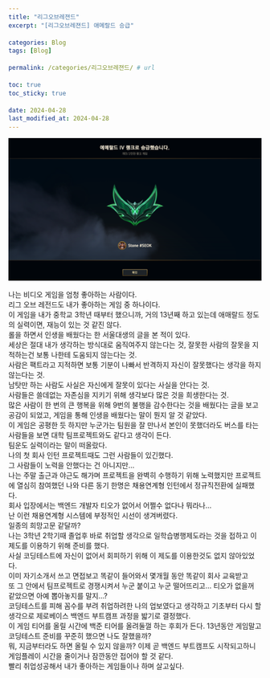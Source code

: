 ```yaml
---
title: "리그오브레젼드"
excerpt: "[리그오브레젼드] 애메랄드 승급"

categories: Blog
tags: [Blog]

permalink: /categories/리그오브레젼드/ # url

toc: true
toc_sticky: true

date: 2024-04-28
last_modified_at: 2024-04-28
---
```


![new repo](/assets/images/posts_img/Blog/Emerald.PNG)

나는 비디오 게임을 엄청 좋아하는 사람이다. <br>
리그 오브 레전드도 내가 좋아하는 게임 중 하나이다. <br>
이 게임을 내가 중학교 3학년 때부터 했으니까, 거의 13년째 하고 있는데 애매랄드 정도의 실력이면, 재능이 있는 것 같진 않다. <br>
롤을 하면서 인생을 배웠다는 한 서울대생의 글을 본 적이 있다.<br>
세상은 절대 내가 생각하는 방식대로 움직여주지 않는다는 것, 잘못한 사람의 잘못을 지적하는건 보통 나한테 도움되지 않는다는 것.  <br>
사람은 팩트라고 지적하면 보통 기분이 나빠서 반격하지 자신이 잘못했다는 생각을 하지 않는다는 것. <br>
남탓만 하는 사람도 사실은 자신에게 잘못이 있다는 사실을 안다는 것.  <br>
사람들은 쓸데없는 자존심을 지키기 위해 생각보다 많은 것을 희생한다는 것. <br>
많은 사람이 한 번의 큰 행복을 위해 9번의 불행을 감수한다는 것을 배웠다는 글을 보고 공감이 되었고, 게임을 통해 인생을 배웠다는 말이 뭔지 알 것 같았다. <br>
이 게임은 공평한 듯 하지만 누군가는 팀원을 잘 만나서 본인이 못했더라도 버스를 타는 사람들을 보면 대학 팀프로젝트와도 같다고 생각이 든다.<br>
팀운도 실력이라는 말이 떠올랐다.<br>
나의 첫 회사 인턴 프로젝트때도 그런 사람들이 있긴했다.<br>
그 사람들이 노력을 안했다는 건 아니지만...<br>
나는 주말 출근과 야근도 해가며 프로젝트을 완벽히 수행하기 위해 노력했지만 프로젝트에 열심히 참여했던 나와 다른 동기 한명은 채용연계형 인턴에서 정규직전환에 실패했다.<br>
회사 입장에서는 백엔드 개발자 티오가 없어서 어쩔수 없다나 뭐라나...<br>
난 이런 채용연계형 시스템에 부정적인 시선이 생겨버렸다.<br>
일종의 희망고문 같달까?<br>
나는 3학년 2학기때 졸업후 바로 취업할 생각으로 일학습병행제도라는 것을 접하고 이 제도를 이용하기 위해 준비를 했다.<br>
사실 코딩테스트에 자신이 없어서 회피하기 위해 이 제도를 이용한것도 없지 않아있었다.<br>
이미 자기소개서 쓰고 면접보고 똑같이 들어와서 몇개월 동안 똑같이 회사 교육받고<br>
또 그 안에서 팀프로젝트로 경쟁시켜서 누군 붙이고 누군 떨어뜨리고... 티오가 없을꺼 같았으면 아예 뽑아놓지를 말지...?<br>
코딩테스트를 피해 꼼수를 부려 취업하려한 나의 업보였다고 생각하고 기초부터 다시 할 생각으로 제로베이스 백엔드 부트캠프 과정을 밟기로 결정했다.<br>
이 게임 티어를 올릴 시간에 백준 티어를 올려둘껄 하는 후회가 든다. 13년동안 게임말고 코딩테스트 준비를 꾸준히 했으면 나도 잘했을까? <br>
뭐, 지금부터라도 하면 올릴 수 있지 않을까? 이제 곧 백엔드 부트캠프도 시작되고하니 게임플레이 시간을 줄이거나 잠깐동안 접어야 할 것 같다. <br>
빨리 취업성공해서 내가 좋아하는 게임들이나 하며 살고싶다. <br>




